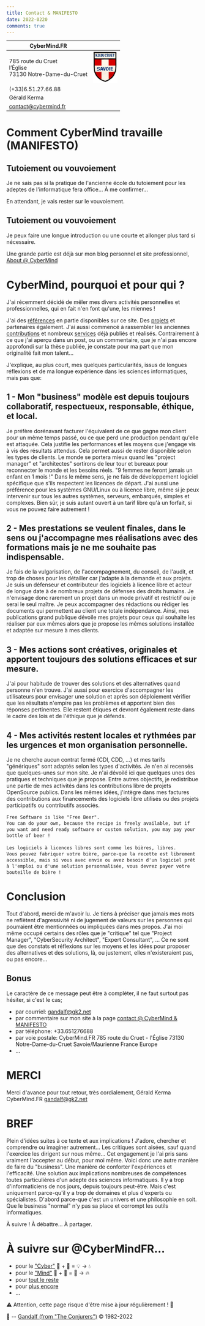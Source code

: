 ```yaml
---
title: Contact & MANIFESTO
date: 2022-0220
comments: true
---
```


| CyberMind.FR | |
| --- | :-: |
| 785 route du Cruet <br /> l’Église <br /> 73130 Notre-Dame-du-Cruet | <img src="/uploads/images/NDDC_H240.png" width="64px"> |
| (+33)6.51.27.66.88 |
| Gérald Kerma |
| <contact@cybermind.fr> |

# Comment CyberMind travaille (MANIFESTO)

## Tutoiement ou vouvoiement

Je ne sais pas si la pratique de l'ancienne école du tutoiement pour les adeptes de l'informatique fera office…
À me confirmer…

En attendant, je vais rester sur le vouvoiement.

## Tutoiement ou vouvoiement

Je peux faire une longue introduction ou une courte et allonger plus tard si nécessaire.

Une grande partie est déjà sur mon blog personnel et site professionnel, [About @ CyberMind](https://CyberMind.FR/fr/about/)

# CyberMind, pourquoi et pour qui ?

J'ai récemment décidé de mêler mes divers activités personnelles et professionnelles, qui en fait n'en font qu'une, les miennes !

J'ai des [références](https://CyberMind.FR/fr/references/) en partie disponibles sur ce site.
Des [projets](https://CyberMind.FR/fr/projects/) et partenaires également.
J'ai aussi commencé à rassembler les anciennes [contributions](https://CyberMind.FR/tags/contribute/) et nombreux [services](https://CyberMind.FR/fr/projects/) déjà publiés et réalisés.
Contrairement à ce que j'ai aperçu dans un post, ou un commentaire, que je n'ai pas encore approfondi sur la thèse publiée, je constate pour ma part que mon originalité fait mon talent…

J'explique, au plus court, mes quelques particularités, issus de longues réflexions et de ma longue expérience dans les sciences informatiques, mais pas que:

## 1 - Mon "business" modèle est depuis toujours collaboratif, respectueux, responsable, éthique, et local.

Je préfère dorénavant facturer l'équivalent de ce que gagne mon client pour un même temps passé, ou ce que perd une production pendant qu'elle est attaquée.
Cela justifie les performances et les moyens que j'engage vis à vis des résultats attendus.
Cela permet aussi de rester disponible selon les types de clients.
Le monde se portera mieux quand les "project manager" et "architectes" sortirons de leur tour et bureaux pour reconnecter le monde et les besoins réels.
"9 femmes ne feront jamais un enfant en 1 mois !"
Dans le même sens, je ne fais de développement logiciel spécifique que s'ils respectent les licences de départ.
J'ai aussi une préférence pour les systèmes GNU/Linux ou à licence libre, même si je peux intervenir sur tous les autres systèmes, serveurs, embarqués, simples et complexes.
Bien sûr, je suis autant ouvert à un tarif libre qu'à un forfait, si vous ne pouvez faire autrement !

## 2 - Mes prestations se veulent finales, dans le sens ou j'accompagne mes réalisations avec des formations mais je ne me souhaite pas indispensable.

Je fais de la vulgarisation, de l'accompagnement, du conseil, de l'audit, et trop de choses pour les détailler car j'adapte à la demande et aux projets.
Je suis un défenseur et contributeur des logiciels à licence libre et acteur de longue date à de nombreux projets de défenses des droits humains.
Je n'envisage donc rarement un projet dans un mode privatif et restrictif ou je serai le seul maître.
Je peux accompagner des rédactions ou rédiger les documents qui permettent au client une totale indépendance.
Ainsi, mes publications grand publique dévoile mes projets pour ceux qui souhaite les réaliser par eux mêmes alors que je propose les mêmes solutions installée et adaptée sur mesure à mes clients.

## 3 - Mes actions sont créatives, originales et apportent toujours des solutions efficaces et sur mesure.

J'ai pour habitude de trouver des solutions et des alternatives quand personne n'en trouve.
J'ai aussi pour exercice d'accompagner les utilisateurs pour envisager une solution et après son déploiement vérifier que les résultats n'empire pas les problèmes et apportent bien des réponses pertinentes.
Elle restent étiques et devront également reste dans le cadre des lois et de l'éthique que je défends.

## 4 - Mes activités restent locales et rythmées par les urgences et mon organisation personnelle.

Je ne cherche aucun contrat fermé (CDI, CDD, …) et mes tarifs "génériques" sont adaptés selon les types d'activités.
Je n'en ai recensés que quelques-unes sur mon site.
Je n'ai dévoilé ici que quelques unes des pratiques et techniques que je propose.
Entre autres objectifs, je redistribue une partie de mes activités dans les contributions libre de projets OpenSource publics.
Dans les mêmes idées, j'intègre dans mes factures des contributions aux financements des logiciels libre utilisés ou des projets participatifs ou contributifs associés.

	Free Software is like "Free Beer".
	You can do your own, because the recipe is freely available, but if you want and need ready software or custom solution, you may pay your bottle of beer !

	Les logiciels à licences libres sont comme les bières, libres.
	Vous pouvez fabriquer votre bière, parce-que la recette est librement accessible, mais si vous avec envie ou avez besoin d'un logiciel prêt à l'emploi ou d'une solution personnalisée, vous devrez payer votre bouteille de bière !

# Conclusion

Tout d'abord, merci de m'avoir lu.
Je tiens à préciser que jamais mes mots ne reflètent d'agressivité ni de jugement de valeurs sur les personnes qui pourraient être mentionnées ou impliquées dans mes propos.
J'ai moi même occupé certains des rôles que je "critique" tel que "Project Manager", "CyberSecurity Architect", "Expert Consultant", …
Ce ne sont que des constats et réflexions sur les moyens et les idées pour proposer des alternatives et des solutions, là, ou justement, elles n'existeraient pas, ou pas encore…

## Bonus

Le caractère de ce message peut être à compléter, il ne faut surtout pas hésiter, si c'est le cas;
- par courriel: gandalf@gk2.net
- par commentaire sur mon site à la page [contact @ CyberMind & MANIFESTO](https://cybermind.fr/fr/contact/)
- par téléphone: +33.651276688
- par voie postale:
CyberMind.FR
785 route du Cruet - l'Église
73130 Notre-Dame-du-Cruet
Savoie/Maurienne
France
Europe
- …

# MERCI

Merci d'avance pour tout retour,
très cordialement,
Gérald Kerma
CyberMind.FR
gandalf@gk2.net

# BREF

Plein d'idées suites à ce texte et aux implications !
J'adore, chercher et comprendre ou imaginer autrement…
Les critiques sont aisées, sauf quand l'exercice les dirigent sur nous même…
Cet engagement je l'ai pris sans vraiment l'accepter au début, pour moi même.
Voici donc une autre manière de faire du "business".
Une manière de conforter l'expériences et l'efficacité.
Une solution aux implications nombreuses de compétences toutes particulières d'un adepte des sciences informatiques.
Il y a trop d'informaticiens de nos jours, depuis toujours peut-être.
Mais c'est uniquement parce-qu'il y a trop de domaines et plus d'experts ou spécialistes.
D'abord parce-que c'est un univers et une philosophie en soit.
Que le business "normal" n'y pas sa place et corrompt les outils informatiques.

À suivre !
À débattre…
À partager.

# À suivre sur @CyberMindFR… #

- pour le ["Cyber"](https://cybermind.fr/categories/Cyber/)   🤖 + 🎲 = 💡 -> 💧
- pour le ["Mind"](https://cybermind.fr/categories/Mind/)     🧠 + 🧩 = 🧙 -> 🔥
- pour [tout le reste](https://cybermind.fr/fr/Cyber/Mind/welcome/)
- pour [plus encore](https://cybermind.fr/fr/about/)
- …

⚠️ Attention, cette page risque d'être mise à jour régulièrement ! 👀

🧙 -- [Gandalf (from "The Conjurers")](mailto:Gandalf@Gk2.NET?subject=The%20Conjurers%20%3F) ©️ 1982-2022